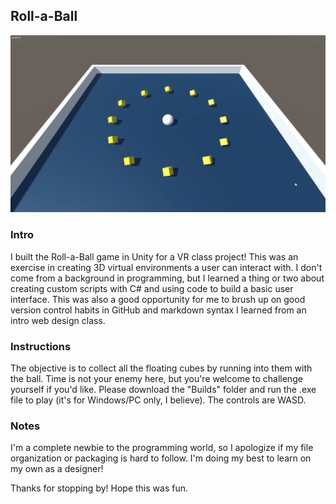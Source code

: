 ## Roll-a-Ball
![Screenshot of game](./images/screenshot.png "Screenshot of game")
### Intro
I built the Roll-a-Ball game in Unity for a VR class project! This was an exercise in creating 3D virtual environments a user can interact with. I don't come from a background in programming, but I learned a thing or two about creating custom scripts with C# and using code to build a basic user interface. This was also a good opportunity for me to brush up on good version control habits in GitHub and markdown syntax I learned from an intro web design class.
### Instructions
The objective is to collect all the floating cubes by running into them with the ball. Time is not your enemy here, but you're welcome to challenge yourself if you'd like. Please download the "Builds" folder and run the .exe file to play (it's for Windows/PC only, I believe). The controls are WASD.
### Notes
I'm a complete newbie to the programming world, so I apologize if my file organization or packaging is hard to follow. I'm doing my best to learn on my own as a designer!

Thanks for stopping by! Hope this was fun.
